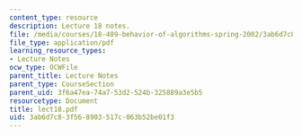 ```yaml
---
content_type: resource
description: Lecture 18 notes.
file: /media/courses/18-409-behavior-of-algorithms-spring-2002/3ab6d7c83f568903517c063b52be01f3_lect18.pdf
file_type: application/pdf
learning_resource_types:
- Lecture Notes
ocw_type: OCWFile
parent_title: Lecture Notes
parent_type: CourseSection
parent_uid: 3f6a47ea-74a7-53d2-524b-325889a3e5b5
resourcetype: Document
title: lect18.pdf
uid: 3ab6d7c8-3f56-8903-517c-063b52be01f3
---
```

